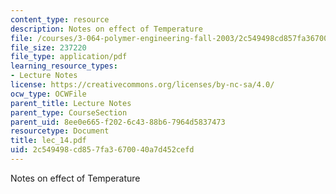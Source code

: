 ```yaml
---
content_type: resource
description: Notes on effect of Temperature
file: /courses/3-064-polymer-engineering-fall-2003/2c549498cd857fa3670040a7d452cefd_lec_14.pdf
file_size: 237220
file_type: application/pdf
learning_resource_types:
- Lecture Notes
license: https://creativecommons.org/licenses/by-nc-sa/4.0/
ocw_type: OCWFile
parent_title: Lecture Notes
parent_type: CourseSection
parent_uid: 8ee0e665-f202-6c43-88b6-7964d5837473
resourcetype: Document
title: lec_14.pdf
uid: 2c549498-cd85-7fa3-6700-40a7d452cefd
---
```

Notes on effect of Temperature